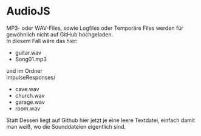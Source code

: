 # AudioJS
MP3- oder WAV-Files, sowie Logfiles oder Temporäre Files werden für gewöhnlich nicht auf GitHub hochgeladen.  
In diesem Fall wäre das hier:  
- guitar.wav
- Song01.mp3

und im Ordner  
impulseResponses/
- cave.wav
- church.wav
- garage.wav
- room.wav

Statt Dessen liegt auf Github hier jetzt je eine leere Textdatei, einfach damit man weiß, wo die Sounddateien eigentlich sind.
